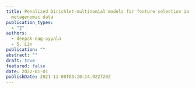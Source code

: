 ```yaml
---
title: Penalized Dirichlet-multinomial models for feature selection in
  metagenomic data
publication_types:
  - "2"
authors:
  - deepak-nag-ayyala
  - S. Lin
publication: ""
abstract: ""
draft: true
featured: false
date: 2022-01-01
publishDate: 2021-11-08T03:10:14.922720Z
---
```

